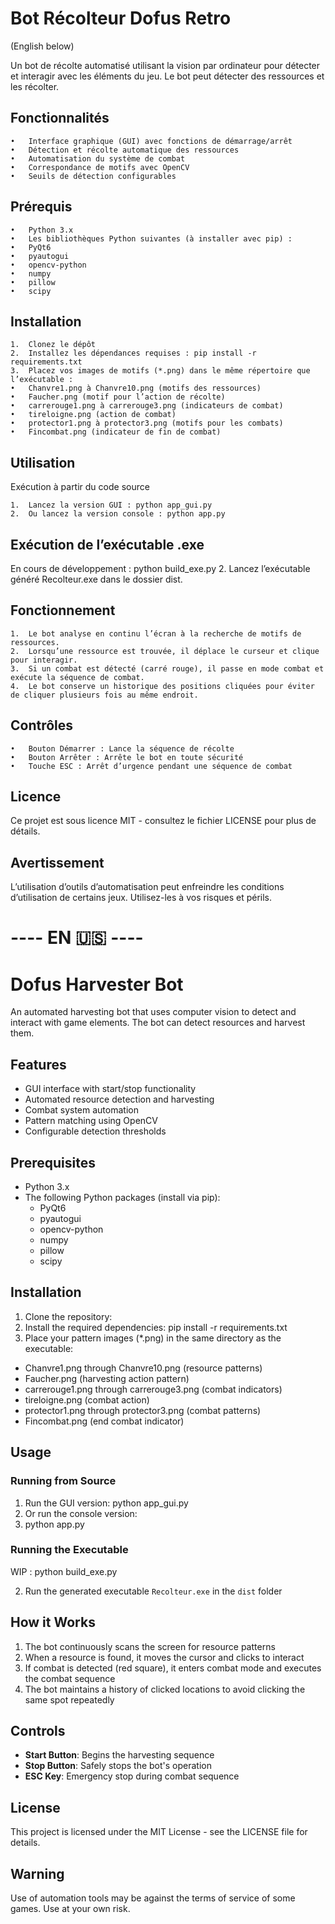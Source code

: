 # Bot Récolteur Dofus Retro
(English below)

Un bot de récolte automatisé utilisant la vision par ordinateur pour détecter et interagir avec les éléments du jeu. Le bot peut détecter des ressources et les récolter.

## Fonctionnalités

	•	Interface graphique (GUI) avec fonctions de démarrage/arrêt
	•	Détection et récolte automatique des ressources
	•	Automatisation du système de combat
	•	Correspondance de motifs avec OpenCV
	•	Seuils de détection configurables

## Prérequis

	•	Python 3.x
	•	Les bibliothèques Python suivantes (à installer avec pip) :
	•	PyQt6
	•	pyautogui
	•	opencv-python
	•	numpy
	•	pillow
	•	scipy

## Installation

	1.	Clonez le dépôt
	2.	Installez les dépendances requises : pip install -r requirements.txt
	3.	Placez vos images de motifs (*.png) dans le même répertoire que l’exécutable :
	•	Chanvre1.png à Chanvre10.png (motifs des ressources)
	•	Faucher.png (motif pour l’action de récolte)
	•	carrerouge1.png à carrerouge3.png (indicateurs de combat)
	•	tireloigne.png (action de combat)
	•	protector1.png à protector3.png (motifs pour les combats)
	•	Fincombat.png (indicateur de fin de combat)

## Utilisation

Exécution à partir du code source

	1.	Lancez la version GUI : python app_gui.py
	2.	Ou lancez la version console : python app.py

## Exécution de l’exécutable .exe

En cours de développement : python build_exe.py
	2.	Lancez l’exécutable généré Recolteur.exe dans le dossier dist.

## Fonctionnement

	1.	Le bot analyse en continu l’écran à la recherche de motifs de ressources.
	2.	Lorsqu’une ressource est trouvée, il déplace le curseur et clique pour interagir.
	3.	Si un combat est détecté (carré rouge), il passe en mode combat et exécute la séquence de combat.
	4.	Le bot conserve un historique des positions cliquées pour éviter de cliquer plusieurs fois au même endroit.

## Contrôles

	•	Bouton Démarrer : Lance la séquence de récolte
	•	Bouton Arrêter : Arrête le bot en toute sécurité
	•	Touche ESC : Arrêt d’urgence pendant une séquence de combat

## Licence

Ce projet est sous licence MIT - consultez le fichier LICENSE pour plus de détails.

## Avertissement

L’utilisation d’outils d’automatisation peut enfreindre les conditions d’utilisation de certains jeux. Utilisez-les à vos risques et périls.

# ---- EN 🇺🇸 ----

# Dofus Harvester Bot

An automated harvesting bot that uses computer vision to detect and interact with game elements. The bot can detect resources and harvest them.

## Features

- GUI interface with start/stop functionality
- Automated resource detection and harvesting
- Combat system automation
- Pattern matching using OpenCV
- Configurable detection thresholds

## Prerequisites

- Python 3.x
- The following Python packages (install via pip):
  - PyQt6
  - pyautogui
  - opencv-python
  - numpy
  - pillow
  - scipy

## Installation

1. Clone the repository:
2. Install the required dependencies: pip install -r requirements.txt
3. Place your pattern images (*.png) in the same directory as the executable:
- Chanvre1.png through Chanvre10.png (resource patterns)
- Faucher.png (harvesting action pattern)
- carrerouge1.png through carrerouge3.png (combat indicators)
- tireloigne.png (combat action)
- protector1.png through protector3.png (combat patterns)
- Fincombat.png (end combat indicator)

## Usage

### Running from Source

1. Run the GUI version: python app_gui.py
2. Or run the console version:
3. python app.py

### Running the Executable
WIP : python build_exe.py


2. Run the generated executable `Recolteur.exe` in the `dist` folder

## How it Works

1. The bot continuously scans the screen for resource patterns
2. When a resource is found, it moves the cursor and clicks to interact
3. If combat is detected (red square), it enters combat mode and executes the combat sequence
4. The bot maintains a history of clicked locations to avoid clicking the same spot repeatedly

## Controls

- **Start Button**: Begins the harvesting sequence
- **Stop Button**: Safely stops the bot's operation
- **ESC Key**: Emergency stop during combat sequence

## License

This project is licensed under the MIT License - see the LICENSE file for details.

## Warning

Use of automation tools may be against the terms of service of some games. Use at your own risk.


